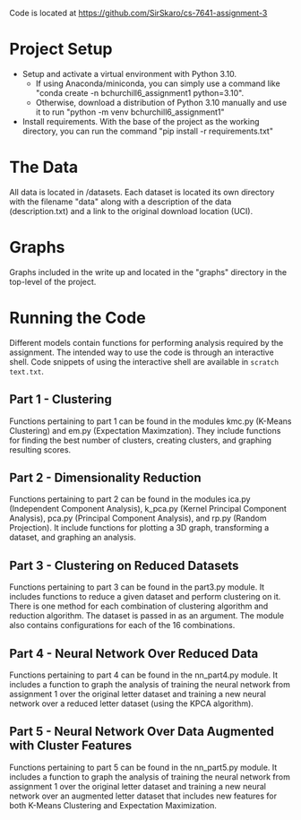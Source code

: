 Code is located at https://github.com/SirSkaro/cs-7641-assignment-3

# Project Setup
* Setup and activate a virtual environment with Python 3.10.
    * If using Anaconda/miniconda, you can simply use a command like "conda create -n bchurchill6_assignment1 python=3.10".
    * Otherwise, download a distribution of Python 3.10 manually and use it to run "python -m venv bchurchill6_assignment1"
* Install requirements. With the base of the project as the working directory, you can run the command "pip install -r requirements.txt"

# The Data
All data is located in /datasets. Each dataset is located its own directory with the filename "data" along with a description of the data (description.txt) and a link to the original download location (UCI).

# Graphs
Graphs included in the write up and located in the "graphs" directory in the top-level of the project.

# Running the Code
Different models contain functions for performing analysis required by the assignment. The intended way to use the code is through an interactive shell. Code snippets of using the interactive shell are available in `scratch text.txt`.

## Part 1 - Clustering
Functions pertaining to part 1 can be found in the modules kmc.py (K-Means Clustering) and em.py (Expectation Maximzation). They include functions for finding the best number of clusters, creating clusters, and graphing resulting scores.

## Part 2 - Dimensionality Reduction
Functions pertaining to part 2 can be found in the modules ica.py (Independent Component Analysis), k_pca.py (Kernel Principal Component Analysis), pca.py (Principal Component Analysis), and rp.py (Random Projection). It include functions for plotting a 3D graph, transforming a dataset, and graphing an analysis.

## Part 3 - Clustering on Reduced Datasets
Functions pertaining to part 3 can be found in the part3.py module. It includes functions to reduce a given dataset and perform clustering on it. There is one method for each combination of clustering algorithm and reduction algorithm. The dataset is passed in as an argument. The module also contains configurations for each of the 16 combinations.

## Part 4 - Neural Network Over Reduced Data
Functions pertaining to part 4 can be found in the nn_part4.py module. It includes a function to graph the analysis of training the neural network from assignment 1 over the original letter dataset and training a new neural network over a reduced letter dataset (using the KPCA algorithm).

## Part 5 - Neural Network Over Data Augmented with Cluster Features
Functions pertaining to part 5 can be found in the nn_part5.py module. It includes a function to graph the analysis of training the neural network from assignment 1 over the original letter dataset and training a new neural network over an augmented letter dataset that includes new features for both K-Means Clustering and Expectation Maximization.